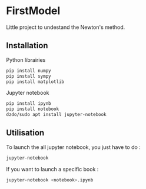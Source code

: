 # FirstModel

Little project to undestand the Newton's method.

## Installation
Python librairies
```sh
pip install numpy
pip install sympy
pip install matplotlib
```

Jupyter notebook
```sh
pip install ipynb
pip install notebook
dzdo/sudo apt install jupyter-notebook
```

## Utilisation
To launch the all jupyter notebook, you just have to do :
```sh
jupyter-notebook
```
If you want to launch a specific book :
```sh
jupyter-notebook <notebook>.ipynb
```
